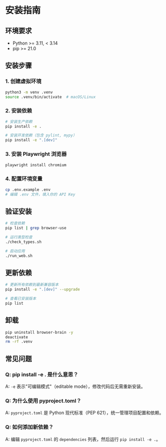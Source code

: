 # 安装指南

## 环境要求

- Python >= 3.11, < 3.14
- pip >= 21.0

## 安装步骤

### 1. 创建虚拟环境

```bash
python3 -m venv .venv
source .venv/bin/activate  # macOS/Linux
```

### 2. 安装依赖

```bash
# 安装生产依赖
pip install -e .

# 安装开发依赖（包含 pylint, mypy）
pip install -e ".[dev]"
```

### 3. 安装 Playwright 浏览器

```bash
playwright install chromium
```

### 4. 配置环境变量

```bash
cp .env.example .env
# 编辑 .env 文件，填入你的 API Key
```

## 验证安装

```bash
# 检查依赖
pip list | grep browser-use

# 运行类型检查
./check_types.sh

# 启动应用
./run_web.sh
```

## 更新依赖

```bash
# 更新所有依赖到最新兼容版本
pip install -e ".[dev]" --upgrade

# 查看已安装版本
pip list
```

## 卸载

```bash
pip uninstall browser-brain -y
deactivate
rm -rf .venv
```

## 常见问题

### Q: pip install -e . 是什么意思？
A: `-e` 表示"可编辑模式"（editable mode），修改代码后无需重新安装。

### Q: 为什么使用 pyproject.toml？
A: `pyproject.toml` 是 Python 现代标准（PEP 621），统一管理项目配置和依赖。

### Q: 如何添加新依赖？
A: 编辑 `pyproject.toml` 的 `dependencies` 列表，然后运行 `pip install -e .`。
